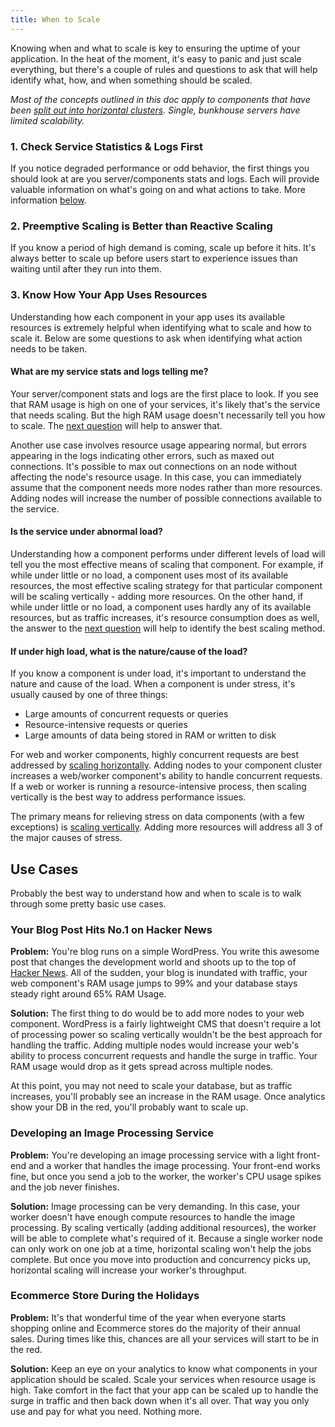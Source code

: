 ```yaml
---
title: When to Scale
---
```


Knowing when and what to scale is key to ensuring the uptime of your application. In the heat of the moment, it's easy to panic and just scale everything, but there's a couple of rules and questions to ask that will help identify what, how, and when something should be scaled.

*Most of the concepts outlined in this doc apply to components that have been [split out into horizontal clusters](/scaling/splitting-components-out/). Single, bunkhouse servers have limited scalability.*

### 1. Check Service Statistics & Logs First
If you notice degraded performance or odd behavior, the first things you should look at are you server/components stats and logs. Each will provide valuable information on what's going on and what actions to take. More information [below](#3-know-how-your-app-uses-resources).

### 2. Preemptive Scaling is Better than Reactive Scaling
If you know a period of high demand is coming, scale up before it hits. It's always better to scale up before users start to experience issues than waiting until after they run into them.

### 3. Know How Your App Uses Resources
Understanding how each component in your app uses its available resources is extremely helpful when identifying what to scale and how to scale it. Below are some questions to ask when identifying what action needs to be taken.

#### What are my service stats and logs telling me?
Your server/component stats and logs are the first place to look. If you see that RAM usage is high on one of your services, it's likely that's the service that needs scaling. But the high RAM usage doesn't necessarily tell you how to scale. The [next question](#is-the-service-under-abnormal-load) will help to answer that.

Another use case involves resource usage appearing normal, but errors appearing in the logs indicating other errors, such as maxed out connections. It's possible to max out connections on an node without affecting the node's resource usage. In this case, you can immediately assume that the component needs more nodes rather than more resources. Adding nodes will increase the number of possible connections available to the service.

#### Is the service under abnormal load?
Understanding how a component performs under different levels of load will tell you the most effective means of scaling that component. For example, if while under little or no load, a component uses most of its available resources, the most effective scaling strategy for that particular component will be scaling vertically - adding more resources. On the other hand, if while under little or no load, a component uses hardly any of its available resources, but as traffic increases, it's resource consumption does as well, the answer to the [next question](#if-under-high-load-what-is-the-nature-cause-of-the-load) will help to identify the best scaling method.

#### If under high load, what is the nature/cause of the load?
If you know a component is under load, it's important to understand the nature and cause of the load. When a component is under stress, it's usually caused by one of three things:

- Large amounts of concurrent requests or queries
- Resource-intensive requests or queries
- Large amounts of data being stored in RAM or written to disk

For web and worker components, highly concurrent requests are best addressed by [scaling horizontally](/scaling/scaling-methods/#horizontal-scaling). Adding nodes to your component cluster increases a web/worker component's ability to handle concurrent requests. If a web or worker is running a resource-intensive process, then scaling vertically is the best way to address performance issues.

The primary means for relieving stress on data components (with a few exceptions) is [scaling vertically](/scaling/scaling-methods/#vertical-scaling). Adding more resources will address all 3 of the major causes of stress.

## Use Cases

Probably the best way to understand how and when to scale is to walk through some pretty basic use cases.

### Your Blog Post Hits No.1 on Hacker News
**Problem:** You're blog runs on a simple WordPress. You write this awesome post that changes the development world and shoots up to the top of [Hacker News](http://news.ycombinator.com/). All of the sudden, your blog is inundated with traffic, your web component's RAM usage jumps to 99% and your database stays steady right around 65% RAM Usage.

**Solution:** The first thing to do would be to add more nodes to your web component. WordPress is a fairly lightweight CMS that doesn't require a lot of processing power so scaling vertically wouldn't be the best approach for handling the traffic. Adding multiple nodes would increase your web's ability to process concurrent requests and handle the surge in traffic. Your RAM usage would drop as it gets spread across multiple nodes.

At this point, you may not need to scale your database, but as traffic increases, you'll probably see an increase in the RAM usage. Once analytics show your DB in the red, you'll probably want to scale up.

### Developing an Image Processing Service
**Problem:** You're developing an image processing service with a light front-end and a worker that handles the image processing. Your front-end works fine, but once you send a job to the worker, the worker's CPU usage spikes and the job never finishes.

**Solution:** Image processing can be very demanding. In this case, your worker doesn't have enough compute resources to handle the image processing. By scaling vertically (adding additional resources), the worker will be able to complete what's required of it. Because a single worker node can only work on one job at a time, horizontal scaling won't help the jobs complete. But once you move into production and concurrency picks up, horizontal scaling will increase your worker's throughput.

### Ecommerce Store During the Holidays
**Problem:** It's that wonderful time of the year when everyone starts shopping online and Ecommerce stores do the majority of their annual sales. During times like this, chances are all your services will start to be in the red.

**Solution:** Keep an eye on your analytics to know what components in your application should be scaled. Scale your services when resource usage is high. Take comfort in the fact that your app can be scaled up to handle the surge in traffic and then back down when it's all over. That way you only use and pay for what you need. Nothing more.

